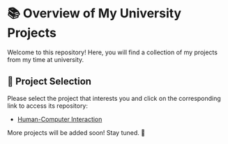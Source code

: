 # 📚 Overview of My University Projects  

Welcome to this repository! Here, you will find a collection of my projects from my time at university.  

## 🚀 Project Selection  

Please select the project that interests you and click on the corresponding link to access its repository:  

- [Human-Computer Interaction](https://github.com/loneRanger-69/HumanComputerInteraction)  

More projects will be added soon! Stay tuned. 🚀  
	

